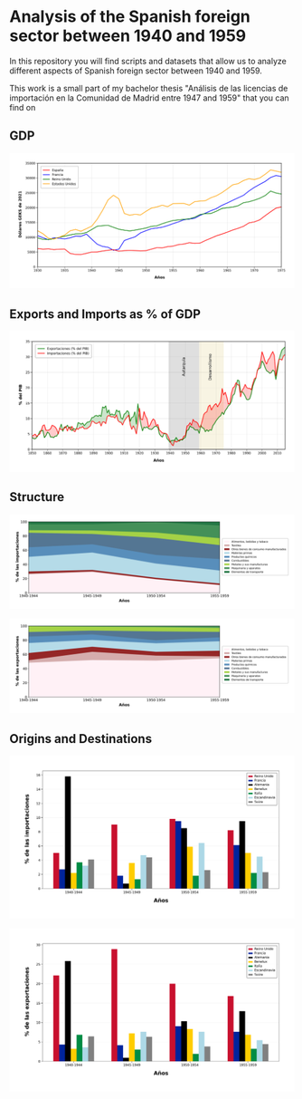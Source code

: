 # Analysis of the Spanish foreign sector between 1940 and 1959

In this repository you will find scripts and datasets that allow us to analyze different aspects of Spanish foreign sector between 1940 and 1959.

This work is a small part of my bachelor thesis "Análisis de las licencias de importación en la Comunidad de Madrid entre 1947 and 1959" that you can find on


## GDP

![PIB](Visuals/GDP_Spain_UnitedStates_GreatBritain_France.png)


## Exports and Imports as % of GDP

![%PIB](Visuals/Exports_Imports_GDP.png)


## Structure

![Imports Structure](Visuals/Imports_Structure.png)

![Exports Structure](Visuals/Exports_Structure.png)


## Origins and Destinations

![Main Origins](Visuals/Main_Origins_Spanish_Imports.png)

![Main Destinations](Visuals/Main_Destinations_Spanish_Exports.png)
